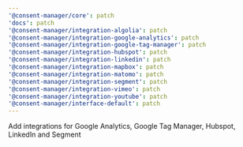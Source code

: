 ```yaml
---
'@consent-manager/core': patch
'docs': patch
'@consent-manager/integration-algolia': patch
'@consent-manager/integration-google-analytics': patch
'@consent-manager/integration-google-tag-manager': patch
'@consent-manager/integration-hubspot': patch
'@consent-manager/integration-linkedin': patch
'@consent-manager/integration-mapbox': patch
'@consent-manager/integration-matomo': patch
'@consent-manager/integration-segment': patch
'@consent-manager/integration-vimeo': patch
'@consent-manager/integration-youtube': patch
'@consent-manager/interface-default': patch
---
```


Add integrations for Google Analytics, Google Tag Manager, Hubspot, LinkedIn and Segment

